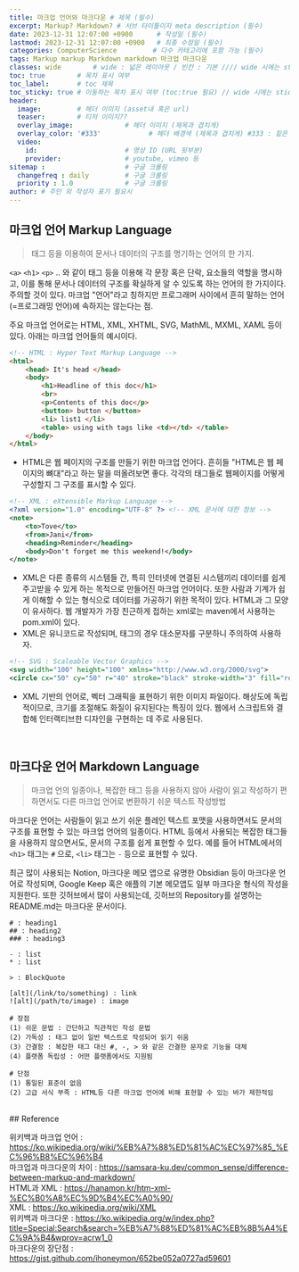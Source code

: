 ```yaml
---
title: 마크업 언어와 마크다운 # 제목 (필수)
excerpt: Markup? Markdown? # 서브 타이틀이자 meta description (필수)
date: 2023-12-31 12:07:00 +0900      # 작성일 (필수)
lastmod: 2023-12-31 12:07:00 +0900   # 최종 수정일 (필수)
categories: ComputerScience         # 다수 카테고리에 포함 가능 (필수)
tags: Markup markup Markdown markdown 마크업 마크다운                     # 태그 복수개 가능 (필수)
classes: wide        # wide : 넓은 레이아웃 / 빈칸 : 기본 //// wide 시에는 sticky toc 불가
toc: true        # 목차 표시 여부
toc_label:       # toc 제목
toc_sticky: true # 이동하는 목차 표시 여부 (toc:true 필요) // wide 시에는 sticky toc 불가
header: 
  image:         # 헤더 이미지 (asset내 혹은 url)
  teaser:        # 티저 이미지??
  overlay_image:             # 헤더 이미지 (제목과 겹치게)
  overlay_color: '#333'            # 헤더 배경색 (제목과 겹치게) #333 : 짙은 회색 (필수)
  video:
    id:                      # 영상 ID (URL 뒷부분)
    provider:                # youtube, vimeo 등
sitemap :                    # 구글 크롤링
  changefreq : daily         # 구글 크롤링
  priority : 1.0             # 구글 크롤링
author: # 주인 외 작성자 표기 필요시
---
```

<!--postNo: 20231231_002-->


## 마크업 언어 Markup Language

> 태그 등을 이용하여 문서나 데이터의 구조를 명기하는 언어의 한 가지.  

`<a>` `<h1>` `<p>`  .. 와 같이 태그 등을 이용해 각 문장 혹은 단락, 요소들의 역할을 명시하고, 이를 통해 문서나 데이터의 구조를 확실하게 알 수 있도록 하는 언어의 한 가지이다.  
주의할 것이 있다. 마크업 "언어"라고 칭하지만 프로그래머 사이에서 흔히 말하는 언어(=프로그래밍 언어)에 속하지는 않는다는 점.  

주요 마크업 언어로는 HTML, XML, XHTML, SVG, MathML, MXML, XAML 등이 있다. 아래는 마크업 언어들의 예시이다.  

```html
<!-- HTML : Hyper Text Markup Language -->
<html>
	<head> It's head </head>
	<body>
		<h1>Headline of this doc</h1>
		<br>
		<p>Contents of this doc</p>
		<button> button </button>
		<li> list1 </li>
		<table> using with tags like <td></td> </table>
	</body>
</html>
```

- HTML은 웹 페이지의 구조를 만들기 위한 마크업 언어다. 흔히들 "HTML은 웹 페이지의 뼈대"라고 하는 말을 떠올려보면 좋다. 각각의 태그들로 웹페이지를 어떻게 구성할지 그 구조를 표시할 수 있다.  

```xml
<!-- XML : eXtensible Markup Language -->
<?xml version="1.0" encoding="UTF-8" ?> <!-- XML 문서에 대한 정보 -->
<note>
	<to>Tove</to>
	<from>Jani</from>
	<heading>Reminder</heading>
	<body>Don't forget me this weekend!</body>
</note>
```

- XML은 다른 종류의 시스템들 간, 특히 인터넷에 연결된 시스템끼리 데이터를 쉽게 주고받을 수 있게 하는 목적으로 만들어진 마크업 언어이다. 또한 사람과 기계가 쉽게 이해할 수 있는 형식으로 데이터를 가공하기 위한 목적이 있다. HTML과 그 모양이 유사하다. 웹 개발자가 가장 친근하게 접하는 xml로는 maven에서 사용하는 pom.xml이 있다.  
- XML은 유니코드로 작성되며, 태그의 경우 대소문자를 구분하니 주의하여 사용하자.  

```xml
<!-- SVG : Scaleable Vector Graphics -->
<svg width="100" height="100" xmlns="http://www.w3.org/2000/svg">
<circle cx="50" cy="50" r="40" stroke="black" stroke-width="3" fill="red" /> </svg>
```

- XML 기반의 언어로, 벡터 그래픽을 표현하기 위한 이미지 파일이다. 해상도에 독립적이므로, 크기를 조절해도 화질이 유지된다는 특징이 있다. 웹에서 스크립트와 결합해 인터랙티브한 디자인을 구현하는 데 주로 사용된다.  

<br>

## 마크다운 언어 Markdown Language

> 마크업 언의 일종이나, 복잡한 태그 등을 사용하지 않아 사람이 읽고 작성하기 편하면서도 다른 마크업 언어로 변환하기 쉬운 텍스트 작성방법

마크다운 언어는 사람들이 읽고 쓰기 쉬운 플레인 텍스트 포맷을 사용하면서도 문서의 구조를 표현할 수 있는 마크업 언어의 일종이다. HTML 등에서 사용되는 복잡한 태그들을 사용하지 않으면서도, 문서의 구조를 쉽게 표현할 수 있다. 예를 들어 HTML에서의 `<h1>` 태그는 `#` 으로, `<li>` 태그는 `-` 등으로 표현할 수 있다.   

최근 많이 사용되는 Notion, 마크다운 메모 앱으로 유명한 Obsidian 등이 마크다운 언어로 작성되며, Google Keep 혹은 애플의 기본 메모앱도 일부 마크다운 형식의 작성을 지원한다. 또한 깃허브에서 많이 사용되는데, 깃허브의 Repository를 설명하는 README.md는 마크다운 문서이다.  

```plain text
# : heading1
## : heading2
### : heading3

- : list
* : list

> : BlockQuote

[alt](/link/to/something) : link
![alt](/path/to/image) : image

```

```palin text
# 장점
(1) 쉬운 문법 : 간단하고 직관적인 작성 문법
(2) 가독성 : 태그 없이 일반 텍스트로 작성되어 읽기 쉬움
(3) 간결함 : 복잡한 태그 대신 #, -, > 와 같은 간결한 문자로 기능을 대체
(4) 플랫폼 독립성 : 어떤 플랫폼에서도 지원됨
```

```plain text
# 단점
(1) 통일된 표준이 없음
(2) 고급 서식 부족 : HTML등 다른 마크업 언어에 비해 표현할 수 있는 바가 제한적임
```

<br>
## Reference  

위키백과 마크업 언어 : https://ko.wikipedia.org/wiki/%EB%A7%88%ED%81%AC%EC%97%85_%EC%96%B8%EC%96%B4  
마크업과 마크다운의 차이 : https://samsara-ku.dev/common_sense/difference-between-markup-and-markdown/  
HTML과 XML : https://hanamon.kr/htm-xml-%EC%B0%A8%EC%9D%B4%EC%A0%90/  
XML : https://ko.wikipedia.org/wiki/XML  
위키백과 마크다운 : https://ko.wikipedia.org/w/index.php?title=Special:Search&search=%EB%A7%88%ED%81%AC%EB%8B%A4%EC%9A%B4&wprov=acrw1_0  
마크다운의 장단점 : https://gist.github.com/ihoneymon/652be052a0727ad59601  
